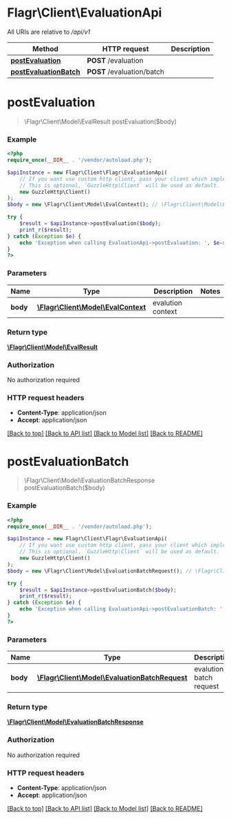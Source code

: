# Flagr\Client\EvaluationApi

All URIs are relative to */api/v1*

Method | HTTP request | Description
------------- | ------------- | -------------
[**postEvaluation**](EvaluationApi.md#postevaluation) | **POST** /evaluation | 
[**postEvaluationBatch**](EvaluationApi.md#postevaluationbatch) | **POST** /evaluation/batch | 

# **postEvaluation**
> \Flagr\Client\Model\EvalResult postEvaluation($body)



### Example
```php
<?php
require_once(__DIR__ . '/vendor/autoload.php');

$apiInstance = new Flagr\Client\Flagr\EvaluationApi(
    // If you want use custom http client, pass your client which implements `GuzzleHttp\ClientInterface`.
    // This is optional, `GuzzleHttp\Client` will be used as default.
    new GuzzleHttp\Client()
);
$body = new \Flagr\Client\Model\EvalContext(); // \Flagr\Client\Model\EvalContext | evalution context

try {
    $result = $apiInstance->postEvaluation($body);
    print_r($result);
} catch (Exception $e) {
    echo 'Exception when calling EvaluationApi->postEvaluation: ', $e->getMessage(), PHP_EOL;
}
?>
```

### Parameters

Name | Type | Description  | Notes
------------- | ------------- | ------------- | -------------
 **body** | [**\Flagr\Client\Model\EvalContext**](../Model/EvalContext.md)| evalution context |

### Return type

[**\Flagr\Client\Model\EvalResult**](../Model/EvalResult.md)

### Authorization

No authorization required

### HTTP request headers

 - **Content-Type**: application/json
 - **Accept**: application/json

[[Back to top]](#) [[Back to API list]](../../README.md#documentation-for-api-endpoints) [[Back to Model list]](../../README.md#documentation-for-models) [[Back to README]](../../README.md)

# **postEvaluationBatch**
> \Flagr\Client\Model\EvaluationBatchResponse postEvaluationBatch($body)



### Example
```php
<?php
require_once(__DIR__ . '/vendor/autoload.php');

$apiInstance = new Flagr\Client\Flagr\EvaluationApi(
    // If you want use custom http client, pass your client which implements `GuzzleHttp\ClientInterface`.
    // This is optional, `GuzzleHttp\Client` will be used as default.
    new GuzzleHttp\Client()
);
$body = new \Flagr\Client\Model\EvaluationBatchRequest(); // \Flagr\Client\Model\EvaluationBatchRequest | evalution batch request

try {
    $result = $apiInstance->postEvaluationBatch($body);
    print_r($result);
} catch (Exception $e) {
    echo 'Exception when calling EvaluationApi->postEvaluationBatch: ', $e->getMessage(), PHP_EOL;
}
?>
```

### Parameters

Name | Type | Description  | Notes
------------- | ------------- | ------------- | -------------
 **body** | [**\Flagr\Client\Model\EvaluationBatchRequest**](../Model/EvaluationBatchRequest.md)| evalution batch request |

### Return type

[**\Flagr\Client\Model\EvaluationBatchResponse**](../Model/EvaluationBatchResponse.md)

### Authorization

No authorization required

### HTTP request headers

 - **Content-Type**: application/json
 - **Accept**: application/json

[[Back to top]](#) [[Back to API list]](../../README.md#documentation-for-api-endpoints) [[Back to Model list]](../../README.md#documentation-for-models) [[Back to README]](../../README.md)

